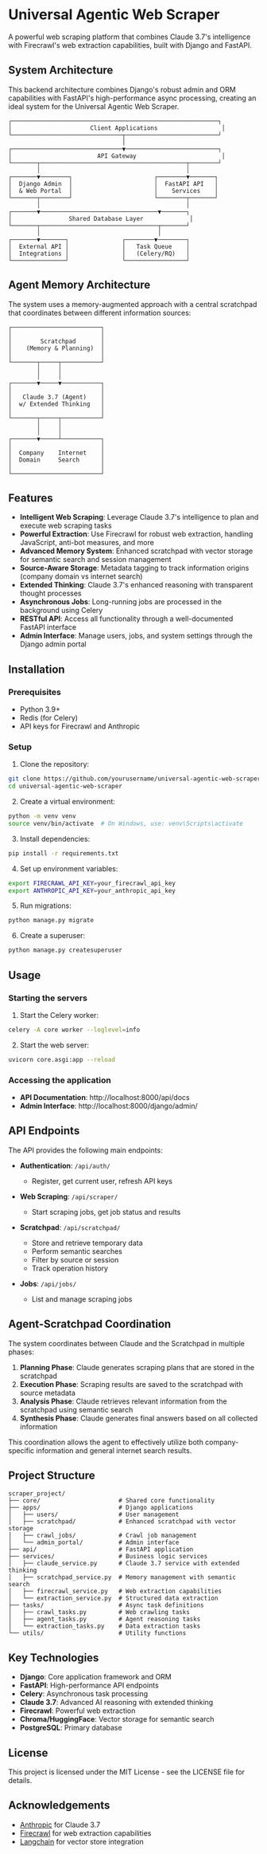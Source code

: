 # Universal Agentic Web Scraper

A powerful web scraping platform that combines Claude 3.7's intelligence with Firecrawl's web extraction capabilities, built with Django and FastAPI.

## System Architecture

This backend architecture combines Django's robust admin and ORM capabilities with FastAPI's high-performance async processing, creating an ideal system for the Universal Agentic Web Scraper.

```
┌──────────────────────────────────────────────────────────┐
│                      Client Applications                  │
└───────────────────────────────┬──────────────────────────┘
                                │
┌───────────────────────────────▼──────────────────────────┐
│                        API Gateway                        │
└───────┬─────────────────────────────────────────┬────────┘
        │                                         │
┌───────▼────────┐                       ┌────────▼───────┐
│  Django Admin  │                       │  FastAPI API   │
│  & Web Portal  │                       │    Services    │
└───────┬────────┘                       └────────┬───────┘
        │                                         │
┌───────▼─────────────────────────────────▼───────┐
│                Shared Database Layer             │
└───────┬─────────────────────────────────┬───────┘
        │                                 │
┌───────▼───────┐               ┌────────▼────────┐
│  External API │               │   Task Queue    │
│  Integrations │               │   (Celery/RQ)   │
└───────────────┘               └─────────────────┘
```

## Agent Memory Architecture

The system uses a memory-augmented approach with a central scratchpad that coordinates between different information sources:

```
┌─────────────────────────┐
│                         │
│        Scratchpad       │
│    (Memory & Planning)  │
│                         │
└───────┬─────┬───────────┘
        │     │
        │     │
┌───────▼─────▼───────────┐
│                         │
│   Claude 3.7 (Agent)    │
│  w/ Extended Thinking   │
│                         │
└───────┬─────┬───────────┘
        │     │
        │     │
┌───────▼─────┴───────────┐
│                         │
│  Company    Internet    │
│  Domain     Search      │
│                         │
└─────────────────────────┘
```

## Features

- **Intelligent Web Scraping**: Leverage Claude 3.7's intelligence to plan and execute web scraping tasks
- **Powerful Extraction**: Use Firecrawl for robust web extraction, handling JavaScript, anti-bot measures, and more
- **Advanced Memory System**: Enhanced scratchpad with vector storage for semantic search and session management
- **Source-Aware Storage**: Metadata tagging to track information origins (company domain vs internet search)
- **Extended Thinking**: Claude 3.7's enhanced reasoning with transparent thought processes
- **Asynchronous Jobs**: Long-running jobs are processed in the background using Celery
- **RESTful API**: Access all functionality through a well-documented FastAPI interface
- **Admin Interface**: Manage users, jobs, and system settings through the Django admin portal

## Installation

### Prerequisites

- Python 3.9+
- Redis (for Celery)
- API keys for Firecrawl and Anthropic

### Setup

1. Clone the repository:

```bash
git clone https://github.com/yourusername/universal-agentic-web-scraper.git
cd universal-agentic-web-scraper
```

2. Create a virtual environment:

```bash
python -m venv venv
source venv/bin/activate  # On Windows, use: venv\Scripts\activate
```

3. Install dependencies:

```bash
pip install -r requirements.txt
```

4. Set up environment variables:

```bash
export FIRECRAWL_API_KEY=your_firecrawl_api_key
export ANTHROPIC_API_KEY=your_anthropic_api_key
```

5. Run migrations:

```bash
python manage.py migrate
```

6. Create a superuser:

```bash
python manage.py createsuperuser
```

## Usage

### Starting the servers

1. Start the Celery worker:

```bash
celery -A core worker --loglevel=info
```

2. Start the web server:

```bash
uvicorn core.asgi:app --reload
```

### Accessing the application

- **API Documentation**: http://localhost:8000/api/docs
- **Admin Interface**: http://localhost:8000/django/admin/

## API Endpoints

The API provides the following main endpoints:

- **Authentication**: `/api/auth/`
  - Register, get current user, refresh API keys

- **Web Scraping**: `/api/scraper/`
  - Start scraping jobs, get job status and results

- **Scratchpad**: `/api/scratchpad/`
  - Store and retrieve temporary data
  - Perform semantic searches
  - Filter by source or session
  - Track operation history

- **Jobs**: `/api/jobs/`
  - List and manage scraping jobs

## Agent-Scratchpad Coordination

The system coordinates between Claude and the Scratchpad in multiple phases:

1. **Planning Phase**: Claude generates scraping plans that are stored in the scratchpad
2. **Execution Phase**: Scraping results are saved to the scratchpad with source metadata
3. **Analysis Phase**: Claude retrieves relevant information from the scratchpad using semantic search
4. **Synthesis Phase**: Claude generates final answers based on all collected information

This coordination allows the agent to effectively utilize both company-specific information and general internet search results.

## Project Structure

```
scraper_project/
├── core/                      # Shared core functionality
├── apps/                      # Django applications
│   ├── users/                 # User management
│   ├── scratchpad/            # Enhanced scratchpad with vector storage
│   ├── crawl_jobs/            # Crawl job management
│   └── admin_portal/          # Admin interface
├── api/                       # FastAPI application
├── services/                  # Business logic services
│   ├── claude_service.py      # Claude 3.7 service with extended thinking
│   ├── scratchpad_service.py  # Memory management with semantic search
│   ├── firecrawl_service.py   # Web extraction capabilities
│   └── extraction_service.py  # Structured data extraction
├── tasks/                     # Async task definitions
│   ├── crawl_tasks.py         # Web crawling tasks
│   ├── agent_tasks.py         # Agent reasoning tasks
│   └── extraction_tasks.py    # Data extraction tasks
└── utils/                     # Utility functions
```

## Key Technologies

- **Django**: Core application framework and ORM
- **FastAPI**: High-performance API endpoints
- **Celery**: Asynchronous task processing
- **Claude 3.7**: Advanced AI reasoning with extended thinking
- **Firecrawl**: Powerful web extraction
- **Chroma/HuggingFace**: Vector storage for semantic search
- **PostgreSQL**: Primary database

## License

This project is licensed under the MIT License - see the LICENSE file for details.

## Acknowledgements

- [Anthropic](https://www.anthropic.com/) for Claude 3.7
- [Firecrawl](https://firecrawl.dev/) for web extraction capabilities
- [Langchain](https://langchain.com/) for vector store integration 